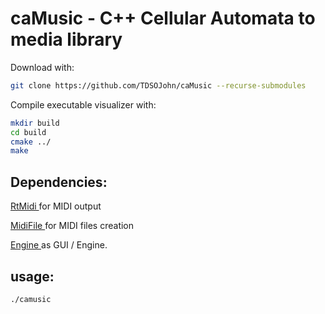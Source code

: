 caMusic - C++ Cellular Automata to media library
================================================

Download with:
```bash
git clone https://github.com/TDSOJohn/caMusic --recurse-submodules
```

Compile executable visualizer with:
```bash
mkdir build
cd build
cmake ../
make
```


Dependencies:
-------------

<a href="https://github.com/thestk/rtmidi"> RtMidi </a> for MIDI output

<a href="https://github.com/craigsapp/midifile"> MidiFile </a> for MIDI files creation

<a href="https://github.com/TDSOJohn/Engine"> Engine </a> as GUI / Engine.

usage:
------
```bash
./camusic
```
